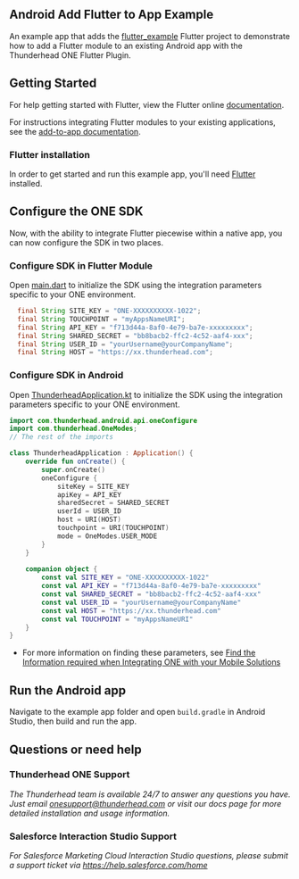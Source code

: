 ## Android Add Flutter to App Example 
An example app that adds the [flutter_example](https://github.com/thunderheadone/one-sdk-flutter/blob/master/examples/flutter_example) Flutter project to demonstrate how to add a Flutter module to an existing Android app with the Thunderhead ONE Flutter Plugin.

## Getting Started
For help getting started with Flutter, view the Flutter online [documentation](https://flutter.dev/).

For instructions integrating Flutter modules to your existing applications,
see the [add-to-app documentation](https://flutter.dev/docs/development/add-to-app).

### Flutter installation
In order to get started and run this example app, you'll need [Flutter](https://flutter.dev/docs/get-started/install) installed.

## Configure the ONE SDK 
Now, with the ability to integrate Flutter piecewise within a native app, you can now configure the SDK in two places. 

### Configure SDK in Flutter Module
Open [main.dart](https://github.com/thunderheadone/one-sdk-flutter/blob/master/examples/flutter_example/lib/main.dart#L48)
to initialize the SDK using the integration parameters specific to your ONE environment.

```java
  final String SITE_KEY = "ONE-XXXXXXXXXX-1022";
  final String TOUCHPOINT = "myAppsNameURI";
  final String API_KEY = "f713d44a-8af0-4e79-ba7e-xxxxxxxxx";
  final String SHARED_SECRET = "bb8bacb2-ffc2-4c52-aaf4-xxx";
  final String USER_ID = "yourUsername@yourCompanyName";
  final String HOST = "https://xx.thunderhead.com";
```

### Configure SDK in Android
Open [ThunderheadApplication.kt](https://github.com/thunderheadone/one-sdk-flutter/blob/master/examples/android-add-flutter-to-existing-app-example/app/src/main/java/com/thunderhead/addfluttertoexistingappexample/ThunderheadApplication.kt)
to initialize the SDK using the integration parameters specific to your ONE environment.

```kotlin
import com.thunderhead.android.api.oneConfigure
import com.thunderhead.OneModes;
// The rest of the imports

class ThunderheadApplication : Application() {
    override fun onCreate() {
        super.onCreate()
        oneConfigure {
            siteKey = SITE_KEY
            apiKey = API_KEY
            sharedSecret = SHARED_SECRET
            userId = USER_ID
            host = URI(HOST)
            touchpoint = URI(TOUCHPOINT)
            mode = OneModes.USER_MODE
        }
    }
    
    companion object {
        const val SITE_KEY = "ONE-XXXXXXXXXX-1022"
        const val API_KEY = "f713d44a-8af0-4e79-ba7e-xxxxxxxxx"
        const val SHARED_SECRET = "bb8bacb2-ffc2-4c52-aaf4-xxx"
        const val USER_ID = "yourUsername@yourCompanyName"
        const val HOST = "https://xx.thunderhead.com"
        const val TOUCHPOINT = "myAppsNameURI"
    }
}
```
* For more information on finding these parameters, see [Find the Information required when Integrating ONE with your Mobile Solutions](https://na5.thunderhead.com/one/help/conversations/how-do-i/mobile/one_integrate_mobile_find_integration_info/)

## Run the Android app
Navigate to the example app folder and open `build.gradle` in Android Studio, then build and run the app.

## Questions or need help

### Thunderhead ONE Support
_The Thunderhead team is available 24/7 to answer any questions you have. Just email onesupport@thunderhead.com or visit our docs page for more detailed installation and usage information._


### Salesforce Interaction Studio Support
_For Salesforce Marketing Cloud Interaction Studio questions, please submit a support ticket via https://help.salesforce.com/home_
